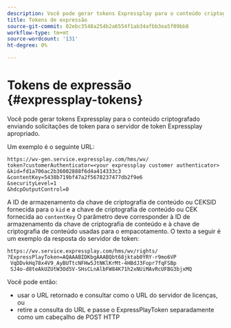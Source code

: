 ```yaml
---
description: Você pode gerar tokens Expressplay para o conteúdo criptografado enviando solicitações de token para o servidor de token Expressplay apropriado.
title: Tokens de expressão
source-git-commit: 02ebc3548a254b2a6554f1ab34afbb3ea5f09bb8
workflow-type: tm+mt
source-wordcount: '131'
ht-degree: 0%

---
```


# Tokens de expressão {#expressplay-tokens}

Você pode gerar tokens Expressplay para o conteúdo criptografado enviando solicitações de token para o servidor de token Expressplay apropriado.

Um exemplo é o seguinte URL:

```
https://wv-gen.service.expressplay.com/hms/wv/
token?customerAuthenticator=<your expressplay customer authenticator>
&kid=fd1a706ac2b36002888f6d4a414333c3
&contentKey=5438b719bf47a2f5678237477db2f9e6
&securityLevel=1
&hdcpOutputControl=0
```

A ID de armazenamento da chave de criptografia de conteúdo ou CEKSID fornecida para o `kid` e a chave de criptografia de conteúdo ou CEK fornecida ao `contentKey` O parâmetro deve corresponder à ID de armazenamento da chave de criptografia de conteúdo e à chave de criptografia de conteúdo usadas para o empacotamento. O texto a seguir é um exemplo da resposta do servidor de token:

```
https://wv.service.expressplay.com/hms/wv/rights/
?ExpressPlayToken=AQAAABIDKbgAAABQbt68jktab0YRY-r9mo6VP
 VqDDvkHq78x4V9_AyBUTtcNFHw5JtNKlKrMt-4HBdJ3Fopr7fqFSBp
 SJ4o-d8teAkUZUtW3Od5V-SHsCLnAlbFW84K71h2xNUiMAvRcUFBG3bjxMQ
```

Você pode então:

* usar o URL retornado e consultar como o URL do servidor de licenças, ou
* retire a consulta do URL e passe o ExpressPlayToken separadamente como um cabeçalho de POST HTTP
